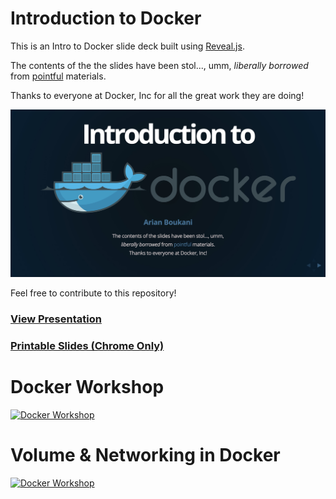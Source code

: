 Introduction to Docker
===============

This is an Intro to Docker slide deck built using [Reveal.js](https://github.com/hakimel/reveal.js).

The contents of the the slides have been stol..., umm, *liberally borrowed* 
from [pointful](http://pointful.github.io/docker-intro/) materials.

Thanks to everyone at Docker, Inc for all the great work they are doing!

[![ScreenShot](screenshot.jpeg?raw=true)](https://2arian3.github.io/Docker-introduction)

Feel free to contribute to this repository!

### [View Presentation](https://2arian3.github.io/Docker-introduction)
### [Printable Slides (Chrome Only)](https://2arian3.github.io/Docker-introduction/?print-pdf)

Docker Workshop
===============
[![Docker Workshop](https://i.imgur.com/vKb2F1B.png)](https://courses.aut.ac.ir/pluginfile.php/877450/mod_resource/content/1/Docker%20Workshop.mp4)


Volume & Networking in Docker
===============
[![Docker Workshop](https://i.imgur.com/vKb2F1B.png)](https://github.com/arminZolfaghari/CloudComputing-HWs/blob/main/HW2/Docker%20Volume%20and%20Networking/docker%20workshop.mp4)
